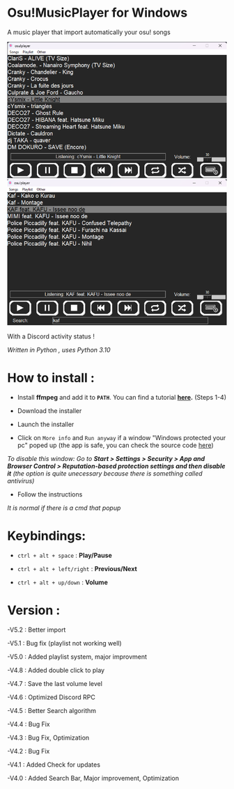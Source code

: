 # Osu!MusicPlayer for Windows

A music player that import automatically your osu! songs

![Screenshot](2022-12-16.190912.png)
![Screenshot](2022-12-16.191037.png)

With a Discord activity status !

*Written in Python , uses Python 3.10*

# How to install :

- Install **ffmpeg** and add it to **`PATH`**. You can find a tutorial **[here](https://www.geeksforgeeks.org/how-to-install-ffmpeg-on-windows/).** (Steps 1-4)

- Download the installer

- Launch the installer

- Click on `More info` and `Run anyway` if a window "Windows protected your pc" poped up (the app is safe, you can check the source code [here](https://github.com/OJddJO/osu-music-player/tree/main/osu!player))

*To disable this window: Go to **Start > Settings > Security > App and Browser Control > Reputation-based protection settings and then disable it** (the option is quite unecessary because there is something called antivirus)*

- Follow the instructions

*It is normal if there is a cmd that popup*

# Keybindings:

- `ctrl + alt + space` : **Play/Pause**

- `ctrl + alt + left/right` : **Previous/Next**

- `ctrl + alt + up/down` : **Volume**

# Version :

-V5.2 : Better import

-V5.1 : Bug fix (playlist not working well)

-V5.0 : Added playlist system, major improvment

-V4.8 : Added double click to play

-V4.7 : Save the last volume level

-V4.6 : Optimized Discord RPC

-V4.5 : Better Search algorithm

-V4.4 : Bug Fix

-V4.3 : Bug Fix, Optimization

-V4.2 : Bug Fix

-V4.1 : Added Check for updates

-V4.0 : Added Search Bar, Major improvement, Optimization
